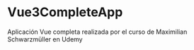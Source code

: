 # Vue3CompleteApp
Aplicación Vue completa realizada por el curso de Maximilian Schwarzmüller en Udemy
